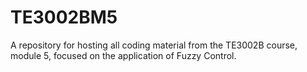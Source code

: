 # TE3002BM5
A repository for hosting all coding material from the TE3002B course, module 5, focused on the application of Fuzzy Control.
